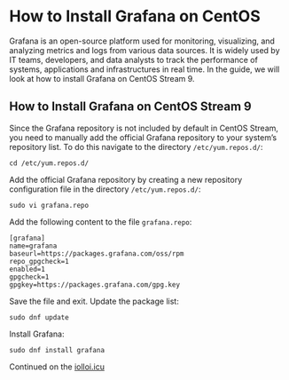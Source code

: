 # How to Install Grafana on CentOS
Grafana is an open-source platform used for monitoring, visualizing, and analyzing metrics and logs from various data sources. It is widely used by IT teams, developers, and data analysts to track the performance of systems, applications and infrastructures in real time.
In the guide, we will look at how to install Grafana on CentOS Stream 9.
## How to Install Grafana on CentOS Stream 9
Since the Grafana repository is not included by default in CentOS Stream, you need to manually add the official Grafana repository to your system’s repository list.
To do this navigate to the directory `/etc/yum.repos.d/`:
```
cd /etc/yum.repos.d/
```
Add the official Grafana repository by creating a new repository configuration file in the directory `/etc/yum.repos.d/`:
```
sudo vi grafana.repo
```
Add the following content to the file `grafana.repo`:
```
[grafana]
name=grafana
baseurl=https://packages.grafana.com/oss/rpm
repo_gpgcheck=1
enabled=1
gpgcheck=1
gpgkey=https://packages.grafana.com/gpg.key
```
Save the file and exit.
Update the package list:
```
sudo dnf update
```
Install Grafana:
```
sudo dnf install grafana
```
Continued on the [iolloi.icu](https://iolloi.icu/index.php/2024/09/19/how-to-install-grafana-on-centos-stream-9/)

